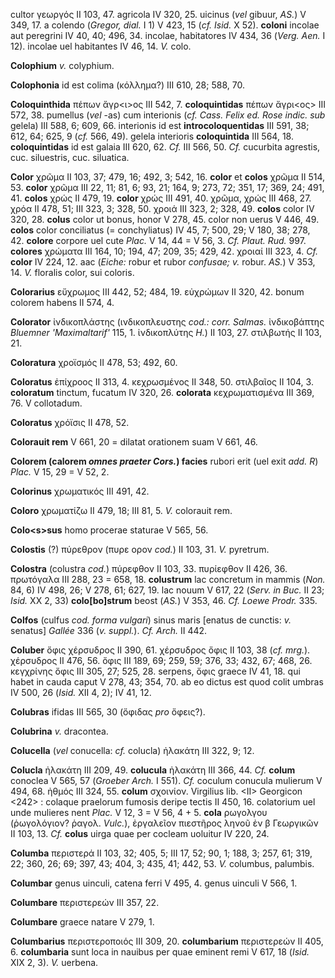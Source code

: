 cultor γεωργός II 103, 47. agricola IV 320, 25. uicinus (*vel* gibuur,
*AS.*) V 349, 17. a colendo (*Gregor, dial.* I 1) V 423, 15 (*cf.*
*Isid.* X 52). **coloni** incolae aut peregrini IV 40, 40; 496, 34.
incolae, habitatores IV 434, 36 (*Verg. Aen.* I 12). incolae uel
habitantes IV 46, 14. *V.* colo.

**Colophium** *v.* colyphium.

**Colophonia** id est colima (κόλλημα?) III 610, 28; 588, 70.

**Coloquinthida** πέπων ἄγρ\<ι\>ος III 542, 7. **coloquintidas** πέπων
ἄγρι\<ος\> III 572, 38. pumellus (*vel* -as) cum interionis (*cf.*
*Cass. Felix ed. Rose indic. sub* gelela) III 588, 6; 609, 66.
interionis id est **introcoloquentidas** III 591, 38; 612, 64; 625, 9
(*cf.* 566, 49). gelela interioris **coloquintida** III 564, 18.
**coloquintidas** id est galaia III 620, 62. *Cf.* III 566, 50. *Cf.*
cucurbita agrestis, cuc. siluestris, cuc. siluatica.

**Color** χρῶμα II 103, 37; 479, 16; 492, 3; 542, 16. **color** et
**colos** χρῶμα II 514, 53. **color** χρῶμα III 22, 11; 81, 6; 93, 21;
164, 9; 273, 72; 351, 17; 369, 24; 491, 41. **colos** χρώς II 479, 19.
**color** χρώς III 491, 40. χρῶμα, χρώς III 468, 27. χρόα II 478, 51;
III 323, 3; 328, 50. χροιά III 323, 2; 328, 49. **colos** color IV 320,
28. **colus** color ut bonus, honor V 278, 45. color non uerus V 446,
49. **colos** color conciliatus (= conchyliatus) IV 45, 7; 500, 29; V
180, 38; 278, 42. **colore** corpore uel cute *Plac.* V 14, 44 = V 56,
3. *Cf. Plaut. Rud.* 997. **colores** χρώματα III 164, 10; 194, 47;
209, 35; 429, 42. χροιαί III 323, 4. *Cf.* **color** IV 224, 12. aac
(*Eiche:* robur et rubor *confusae; v.* robur. *AS.*) V 353, 14. *V.*
floralis color, sui coloris.

**Colorarius** εὔχρωμος III 442, 52; 484, 19. εὐχρώμων II 320, 42. bonum
colorem habens II 574, 4.

**Colorator** ἰνδικοπλάστης (ινδικοπλευστης *cod.: corr. Salmas.*
ἰνδικοβάπτης *Bluemner 'Maximaltarif'* 115, 1. ἰνδικοπλύτης *H.*) II
103, 27. στιλβωτής II 103, 21.

**Coloratura** χροϊσμός II 478, 53; 492, 60.

**Coloratus** ἐπίχροος II 313, 4. κεχρωσμένος II 348, 50. στιλβαῖος II
104, 3. **coloratum** tinctum, fucatum IV 320, 26. **colorata**
κεχρωματισμένα III 369, 76. V collotadum.

**Coloratus** χρόϊσις II 478, 52.

**Colorauit rem** V 661, 20 = dilatat orationem suam V 661, 46.

**Colorem (calorem *omnes praeter Cors.*) facies** rubori erit
(uel exit *add. R*) *Plac.* V 15, 29 = V 52, 2.

**Colorinus** χρωματικός III 491, 42.

**Coloro** χρωματίζω II 479, 18; III 81, 5. *V.* colorauit rem.

**Colo\<s\>sus** homo procerae staturae V 565, 56.

**Colostis** (?) πύρεθρον (πυρε ορον *cod.*) II 103, 31. *V.* pyretrum.

**Colostra** (colustra *cod.*) πύρεφθον II 103, 33. πυρίεφθον II 426,
36. πρωτόγαλα III 288, 23 = 658, 18. **colustrum** lac concretum in
mammis (*Non.* 84, 6) IV 498, 26; V 278, 61; 627, 19. lac nouum V 617,
22 (*Serv. in Buc.* II 23; *Isid.* XX 2, 33) **colo[bo]strum** beost
(*AS.*) V 353, 46. *Cf. Loewe Prodr.* 335.

**Colfos** (culfus *cod. forma vulgari*) sinus maris [enatus de
cunctis: *v.* senatus] *Gallée* 336 (*v. suppl.*). *Cf. Arch.* II
442.

**Coluber** ὄφις χέρσυδρος II 390, 61. χέρσυδρος ὄφις II 103, 38 (*cf.
mrg.*). χέρσυδρος II 476, 56. ὄφις III 189, 69; 259, 59; 376, 33; 432,
67; 468, 26. κεγχρίνης ὄφις III 305, 27; 525, 28. serpens, ὄφις graece
IV 41, 18. qui habet in cauda caput V 278, 43; 354, 70. ab eo dictus est
quod colit umbras IV 500, 26 (*Isid.* XII 4, 2); IV 41, 12.

**Colubras** ifidas III 565, 30 (ὄφιδας *pro* ὄφεις?).

**Colubrina** *v.* dracontea.

**Colucella** (*vel* conucella: *cf.* colucla) ἠλακάτη III 322, 9; 12.

**Colucla** ἠλακάτη III 209, 49. **colucula** ἠλακάτη III 366, 44. *Cf.*
**colum** conoclea V 565, 57 (*Groeber Arch.* I 551). *Cf.* coculum
conucula mulierum V 494, 68. ἠθμός III 324, 55. **colum** σχοινίον. Virgilius lib. \<II\> Georgicon
\<242\> : colaque praelorum fumosis deripe tectis II 450, 16. colatorium
uel unde mulieres nent *Plac.* V 12, 3 = V 56, 4 + 5. **cola** ρωγολγου
(ῥωγολόγιον? ῥαγολ. *Vulc.*), ἐργαλεῖον πιεστῆρος ληνοῦ ἐν β Γεωργικῶν
II 103, 13. *Cf.* **colus** uirga quae per cocleam uoluitur IV 220, 24.

**Columba** περιστερά II 103, 32; 405, 5; III 17, 52; 90, 1; 188, 3;
257, 61; 319, 22; 360, 26; 69; 397, 43; 404, 3; 435, 41; 442, 53. *V.*
columbus, palumbis.

**Columbar** genus uinculi, catena ferri V 495, 4. genus uinculi V 566,
1.

**Columbare** περιστερεών III 357, 22.

**Columbare** graece natare V 279, 1.

**Columbarius** περιστεροποιός III 309, 20. **columbarium** περιστερεών
II 405, 6. **columbaria** sunt loca in nauibus per quae eminent remi V
617, 18 (*Isid.* XIX 2, 3). *V.* uerbena.
